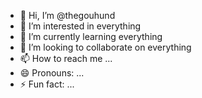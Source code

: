 - 👋 Hi, I’m @thegouhund
- 👀 I’m interested in everything
- 🌱 I’m currently learning everything
- 💞️ I’m looking to collaborate on everything
- 📫 How to reach me ...
- 😄 Pronouns: ...
- ⚡ Fun fact: ...

<!---
thegouhund/thegouhund is a ✨ special ✨ repository because its `README.md` (this file) appears on your GitHub profile.
You can click the Preview link to take a look at your changes.
--->
